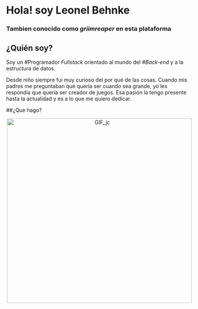 # Hola! soy Leonel Behnke
### Tambien conocido como _griimreaper_ en esta plataforma

## ¿Quién soy?
Soy un #Programador _Fullstack_ orientado al mundo del _#Back-end_ y a la estructura de datos.

Desde niño siempre fui muy curioso del por qué de las cosas. Cuando mis padres me preguntaban qué quería ser cuando sea grande, yo les respondía que quería ser creador de juegos. Esa pasión la tengo presente hasta la actualidad y es a lo que me quiero dedicar.

##¿Que hago?


<p align="center">
  <img src="https://78.media.tumblr.com/69b74540b716c22f78bacdff91f02bf2/tumblr_inline_p80m8wJkm61r4kz8i_540.gif" alt="GIF_jc" width="500"/>
</p>


